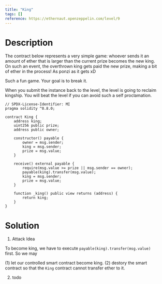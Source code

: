 ```yaml
---
title: "King"
tags: []
reference: https://ethernaut.openzeppelin.com/level/9
---
```


# Description

The contract below represents a very simple game: whoever sends it an amount of ether that is larger than the current prize becomes the new king. On such an event, the overthrown king gets paid the new prize, making a bit of ether in the process! As ponzi as it gets xD

Such a fun game. Your goal is to break it.

When you submit the instance back to the level, the level is going to reclaim kingship. You will beat the level if you can avoid such a self proclamation.

```sol
// SPDX-License-Identifier: MI
pragma solidity ^0.8.0;

contract King {
    address king;
    uint256 public prize;
    address public owner;

    constructor() payable {
        owner = msg.sender;
        king = msg.sender;
        prize = msg.value;
    }

    receive() external payable {
        require(msg.value >= prize || msg.sender == owner);
        payable(king).transfer(msg.value);
        king = msg.sender;
        prize = msg.value;
    }

    function _king() public view returns (address) {
        return king;
    }
}
```

# Solution

1. Attack Idea

To become king, we have to execute `payable(king).transfer(msg.value)` first. So we may 

(1) let our controlled smart contract become king.
(2) destory the smart contract so that the `King` contract cannot transfer ether to it.

2. todo
